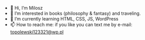 - 👋 Hi, I’m Milosz
- 👀 I’m interested in books (philosophy & fantasy) and traveling.
- 🌱 I’m currently learning HTML, CSS, JS, WordPress
- 📫 How to reach me: if you like you can text me by e-mail: topolewski123321@wp.pl

<!---
Yurghan/Yurghan is a ✨ special ✨ repository because its `README.md` (this file) appears on your GitHub profile.
You can click the Preview link to take a look at your changes.
--->

